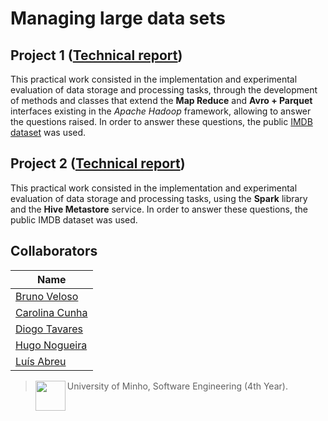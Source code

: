 # Managing large data sets

## Project 1 ([Technical report](https://github.com/13caroline/GGCD/blob/main/Projetos/TP1/GGCD___TP1.pdf))

This practical work consisted in the implementation and experimental evaluation of data storage and processing tasks, through the development of methods and classes that extend the **Map Reduce** and **Avro + Parquet** interfaces existing in the _Apache Hadoop_ framework, allowing to answer the questions raised. In order to answer these questions, the public <a href="https://www.imdb.com/interfaces/">IMDB dataset</a> was used. 

## Project 2 ([Technical report](https://github.com/13caroline/GGCD/blob/main/Projetos/TP2/IMDB_Spark.pdf))

This practical work consisted in the implementation and experimental evaluation of data storage and processing tasks, using the **Spark** library and the **Hive Metastore** service. In order to answer these questions, the public IMDB dataset was used. 

## Collaborators

| Name            	|
|-----------------	|
| [Bruno Veloso](https://github.com/brunocv)   |
| [Carolina Cunha](https://github.com/13caroline)  	|
| [Diogo Tavares](https://github.com/diogotava) |
| [Hugo Nogueira](https://github.com/Nogats) |
| [Luís Abreu](https://github.com/luisabreu102030) |

> <img src="https://seeklogo.com/images/U/Universidade_do_Minho-logo-CB2F98451C-seeklogo.com.png" align="left" height="48" width="48" > University of Minho, Software Engineering (4th Year).
